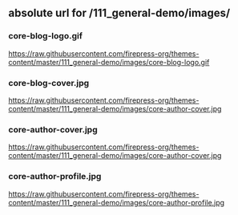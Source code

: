 ## absolute url for /111_general-demo/images/

### core-blog-logo.gif
https://raw.githubusercontent.com/firepress-org/themes-content/master/111_general-demo/images/core-blog-logo.gif

### core-blog-cover.jpg
https://raw.githubusercontent.com/firepress-org/themes-content/master/111_general-demo/images/core-author-cover.jpg

### core-author-cover.jpg
https://raw.githubusercontent.com/firepress-org/themes-content/master/111_general-demo/images/core-author-cover.jpg

### core-author-profile.jpg
https://raw.githubusercontent.com/firepress-org/themes-content/master/111_general-demo/images/core-author-profile.jpg

